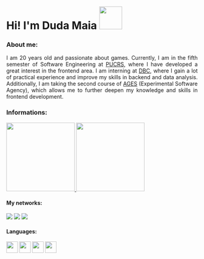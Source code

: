 <div>
  <h1>Hi! I'm Duda Maia <img src="https://media.tenor.com/0Tr2bkpHI2IAAAAi/hello.gif" width="60px"></h1>
</div>

<div>
  <h3>About me: </h3>
  <p align="justify">I am 20 years old and passionate about games. Currently, I am in the fifth semester of Software Engineering at <a href="https://www.pucrs.br/politecnica/curso/engenharia-de-software/#apresentacao" target="_blank">PUCRS</a>, where I have developed a great interest in the frontend area. I am interning at <a href="https://www.dbccompany.com.br/" target="_blank">DBC</a>, where I gain a lot of practical experience and improve my skills in backend and data analysis. Additionally, I am taking the second course of <a href="https://www.ages.pucrs.br/" target="_blank">AGES</a> (Experimental Software Agency), which allows me to further deepen my knowledge and skills in frontend development.</p>
</div>

<div>
  <h3>Informations: </h3>
  <a href="https://github.com/DudaWendelMaia?tab=repositories" target="_blank">
    <img height="180em" src="https://github-readme-stats.vercel.app/api?username=DudaWendelMaia&show_icons=true&theme=radical&include_all_commits=true&count_private=true" alt="" />
    <img height="180em" src="https://github-readme-stats.vercel.app/api/top-langs/?username=DudaWendelMaia&layout=compact&langs_count=7&theme=radical" alt="" />
  </a>
</div>

#### My networks:
<div> 
  <a href="https://discord.gg/GENm2kg5" target="_blank"><img src="https://img.shields.io/badge/Discord-7289DA?style=for-the-badge&logo=discord&logoColor=white" target="_blank"></a> 
  <a href="mailto:mariawendelmaia@gmail.com" target="_blank"><img src="https://img.shields.io/badge/-Gmail-%23333?style=for-the-badge&logo=gmail&logoColor=white" target="_blank"></a>
  <a href="https://www.linkedin.com/in/maria-eduarda-wendel-maia-74a375241/" target="_blank"><img src="https://img.shields.io/badge/-LinkedIn-%230077B5?style=for-the-badge&logo=linkedin&logoColor=white" target="_blank"></a>  
</div>

#### Languages:
<div>
  <img height="30em" width="30em" src="https://cdn.jsdelivr.net/gh/devicons/devicon/icons/java/java-original.svg" />
  <img height="30em" width="30em" src="https://cdn.jsdelivr.net/gh/devicons/devicon/icons/html5/html5-original.svg" />
  <img height="30em" width="30em" src="https://cdn.jsdelivr.net/gh/devicons/devicon/icons/css3/css3-original.svg" />
  <img height="30em" width="30em" src="https://cdn.jsdelivr.net/gh/devicons/devicon/icons/javascript/javascript-original.svg" />
</div>


          
